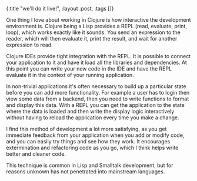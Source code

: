 {:title "we'll do it live!", :layout :post, :tags []}

One thing I love about working in Clojure is how interactive the development environment is. Clojure being a Lisp provides a REPL (read, evaluate, print, loop), which works exactly like it sounds. You send an expression to the reader, which will then evaluate it, print the result, and wait for another expression to read.

Clojure IDEs provide tight integration with the REPL. It is possible to connect your application to it and have it load all the libraries and dependencies. At this point you can write your new code in the IDE and have the REPL evaluate it in the context of your running application.

In non-trivial applications it's often necessary to build up a particular state before you can add more functionality. For example a user has to login then view some data from a backend, then you need to write functions to format and display this data. With a REPL you can get the application to the state where the data is loaded and then write the display logic interactively without having to reload the application every time you make a change.

I find this method of development a lot more satisfying, as you get immediate feedback from your application when you add or modify code, and you can easily try things and see how they work. It encourages extermination and refactoring code as you go, which I think helps write better and cleaner code. 

This technique is common in Lisp and Smalltalk development, but for reasons unknown has not penetrated into mainstream languages.

